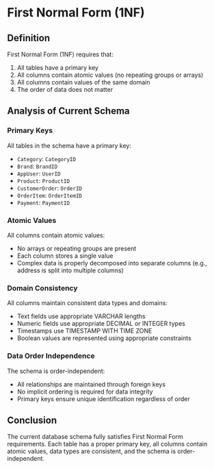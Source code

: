 # First Normal Form (1NF)

## Definition
First Normal Form (1NF) requires that:
1. All tables have a primary key
2. All columns contain atomic values (no repeating groups or arrays)
3. All columns contain values of the same domain
4. The order of data does not matter

## Analysis of Current Schema

### Primary Keys
All tables in the schema have a primary key:
- `Category`: `CategoryID`
- `Brand`: `BrandID`
- `AppUser`: `UserID`
- `Product`: `ProductID`
- `CustomerOrder`: `OrderID`
- `OrderItem`: `OrderItemID`
- `Payment`: `PaymentID`

### Atomic Values
All columns contain atomic values:
- No arrays or repeating groups are present
- Each column stores a single value
- Complex data is properly decomposed into separate columns (e.g., address is split into multiple columns)

### Domain Consistency
All columns maintain consistent data types and domains:
- Text fields use appropriate VARCHAR lengths
- Numeric fields use appropriate DECIMAL or INTEGER types
- Timestamps use TIMESTAMP WITH TIME ZONE
- Boolean values are represented using appropriate constraints

### Data Order Independence
The schema is order-independent:
- All relationships are maintained through foreign keys
- No implicit ordering is required for data integrity
- Primary keys ensure unique identification regardless of order

## Conclusion
The current database schema fully satisfies First Normal Form requirements. Each table has a proper primary key, all columns contain atomic values, data types are consistent, and the schema is order-independent.
